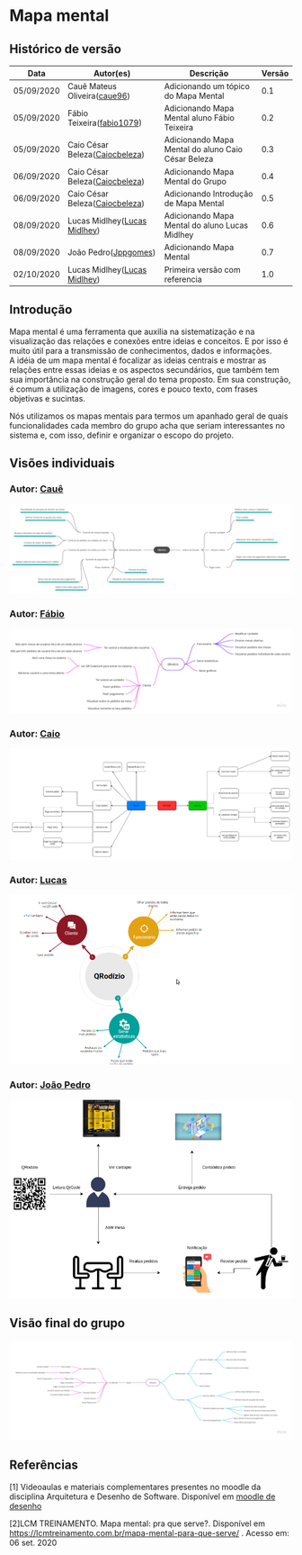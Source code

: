 


# Mapa mental

## Histórico de versão

<table>
  <thead>
    <tr>
      <th>Data</th>
       <th>Autor(es)</th>
      <th>Descrição</th>
     <th>Versão</th>
    </tr>
  </thead>
  <tbody>
    <tr>
      <td>05/09/2020</td>
      <td>Cauê Mateus Oliveira(<a target="blank" href="https://github.com/caue96">caue96</a>)</td>
      <td>Adicionando um tópico do Mapa Mental</td>
      <td>
      0.1  
      </td>
    </tr>
    <tr>
      <td>05/09/2020</td>
      <td> Fábio Teixeira(<a target="blank" href="https://github.com/fabio1079">fabio1079</a>)</td>
      <td>Adicionando Mapa Mental aluno Fábio Teixeira</td>
      <td>
       0.2
      </td>
    </tr>
    </tr>
    <tr>
      <td>05/09/2020</td>
      <td>Caio César Beleza(<a target="blank" href="https://github.com/Caiocbeleza">Caiocbeleza</a>)</td>
      <td>Adicionando Mapa Mental do aluno Caio César Beleza</td>
      <td>
        0.3
      </td>
    </tr>
    <tr>
      <td>06/09/2020</td>
      <td>Caio César Beleza(<a target="blank" href="https://github.com/Caiocbeleza">Caiocbeleza</a>)</td>
      <td>Adicionando Mapa Mental do Grupo</td>
      <td>
        0.4
      </td>
    </tr>
    <tr>
      <td>06/09/2020</td>
      <td>Caio César Beleza(<a target="blank" href="https://github.com/Caiocbeleza">Caiocbeleza</a>)</td>
      <td>Adicionando Introdução de Mapa Mental </td>
      <td>
        0.5
      </td>
    </tr>
      <tr>
      <td>08/09/2020</td>
      <td> Lucas Midlhey(<a target="blank" href="https://github.com/lucasmidlhey">Lucas Midlhey</a>)</td>
      <td>Adicionando Mapa Mental do aluno Lucas Midlhey</td>
      <td>
       0.6
      </td>
    </tr>
    <td>08/09/2020</td>
    <td>João Pedro(<a target="blank" href="https://github.com/Jppgomes">Jppgomes</a>)</td>
    <td>Adicionando Mapa Mental </td>
    <td>
      0.7
    </td>
  </tr>
  <tr>
      <td>02/10/2020</td>
      <td> Lucas Midlhey(<a target="blank" href="https://github.com/lucasmidlhey">Lucas Midlhey</a>)</td>
      <td>Primeira versão com referencia</td>
      <td>
       1.0
      </td>
    </tr>
  </tbody>
</table>

## Introdução
<p>
Mapa mental é uma ferramenta que auxilia na sistematização e na visualização das relações e conexões entre ideias e conceitos. E por isso é muito útil para a transmissão de conhecimentos, dados e informações.<br>
A idéia de um mapa mental é focalizar as ideias centrais e mostrar as relações entre essas ideias e os aspectos secundários, que também tem sua importância na construção geral do tema proposto. Em sua construção, é comum a utilização de imagens, cores e pouco texto, com frases objetivas e sucintas.<br>

Nós utilizamos os mapas mentais para termos um apanhado geral de quais funcionalidades cada membro do grupo acha que seriam interessantes no sistema e, com isso, definir e organizar o escopo do projeto.
</p>




## Visões individuais

### Autor: [Cauê](https://github.com/caue96)
[![Mapa Mental](../images/mindmap/mapa_mental_caue.png)](https://ibb.co/kg4mP95)

### Autor: [Fábio](https://github.com/fabio1079)

[![Mapa Mental](../images/mindmap/mind_map_fabio.jpg)](https://ibb.co/YDNNwbN)

### Autor: [Caio](https://github.com/Caiocbeleza)

[![Mapa Mental](../images/mindmap/mapa_mental_caio.png)](https://ibb.co/HD7rzPx)

### Autor: [Lucas](https://github.com/lucasmidlhey)

[![Mapa Mental](../images/mindmap/mental_lucas.png)](https://ibb.co/Ss6v23Z)

### Autor: [João Pedro](https://github.com/jppgomes)

[![Mapa Mental](../images/mindmap/mapa_mental_cliente.png)](https://ibb.co/B60Q2Fh)

## Visão final do grupo

[![Mapa Mental](../images/mindmap/mind_map_grupo.jpg)](https://ibb.co/N96kG4L)

## Referências

[1] Videoaulas e materiais complementares presentes no moodle da disciplina Arquitetura e Desenho de Software. Disponível em [moodle de desenho](https://aprender3.unb.br/course/view.php?id=158)

[2]LCM TREINAMENTO. Mapa mental: pra que serve?. Disponível em https://lcmtreinamento.com.br/mapa-mental-para-que-serve/ . Acesso em: 06 set. 2020
